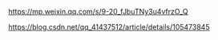 https://mp.weixin.qq.com/s/9-20_fJbuTNy3u4vfrzO_Q


https://blog.csdn.net/qq_41437512/article/details/105473845

